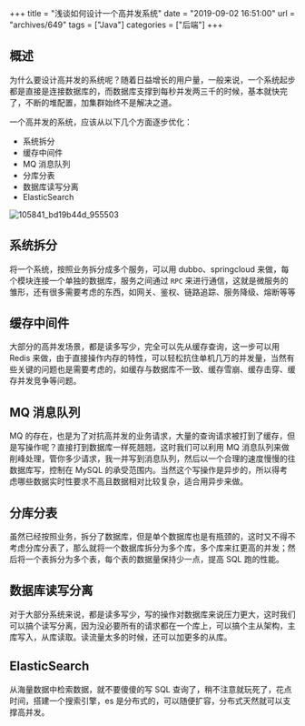 +++
title = "浅谈如何设计一个高并发系统"
date = "2019-09-02 16:51:00"
url = "archives/649"
tags = ["Java"]
categories = ["后端"]
+++

## 概述 ##

为什么要设计高并发的系统呢？随着日益增长的用户量，一般来说，一个系统起步都是直接是连接数据库的，而数据库支撑到每秒并发两三千的时候，基本就快完了，不断的堆配置，加集群始终不是解决之道。

一个高并发的系统，应该从以下几个方面逐步优化：

 *  系统拆分
 *  缓存中间件
 *  MQ 消息队列
 *  分库分表
 *  数据库读写分离
 *  ElasticSearch

![105841\_bd19b44d\_955503][105841_bd19b44d_955503]

## 系统拆分 ##

将一个系统，按照业务拆分成多个服务，可以用 dubbo、springcloud 来做，每个模块连接一个单独的数据库，服务之间通过 `RPC` 来进行通信，这就是微服务的雏形，还有很多需要考虑的东西，如网关、鉴权、链路追踪、服务降级、熔断等等

## 缓存中间件 ##

大部分的高并发场景，都是读多写少，完全可以先从缓存查询，这一步可以用 Redis 来做，由于直接操作内存的特性，可以轻松抗住单机几万的并发量，当然有些关键的问题也是需要考虑的，如缓存与数据库不一致、缓存雪崩、缓存击穿、缓存并发竞争等问题。

## MQ 消息队列 ##

MQ 的存在，也是为了对抗高并发的业务请求，大量的查询请求被打到了缓存，但是写操作呢？直接打到数据库一样死翘翘，这时我们可以利用 MQ 消息队列来做削峰处理，管你多少请求，我一并写到消息队列，然后以一个合理的速度慢慢的往数据库写，控制在 MySQL 的承受范围内。当然这个写操作是异步的，所以得考虑哪些数据实时性要求不高且数据相对比较复杂，适合用异步来做。

## 分库分表 ##

虽然已经按照业务，拆分了数据库，但是单个数据库也是有瓶颈的，这时又不得不考虑分库分表了，那么就将一个数据库拆分为多个库，多个库来扛更高的并发；然后将一个表拆分为多个表，每个表的数据量保持少一点，提高 SQL 跑的性能。

## 数据库读写分离 ##

对于大部分系统来说，都是读多写少，写的操作对数据库来说压力更大，这时我们可以搞个读写分离，因为没必要所有的请求都在一个库上，可以搞个主从架构，主库写入，从库读取。读流量太多的时候，还可以加更多的从库。

## ElasticSearch ##

从海量数据中检索数据，就不要傻傻的写 SQL 查询了，稍不注意就玩死了，花点时间，搭建一个搜索引擎，es 是分布式的，可以随便扩容，分布式天然就可以支撑高并发。


[105841_bd19b44d_955503]: https://wenzewoo-cdn.oss-cn-chengdu.aliyuncs.com/images/20190902/e445df02-4a6d-404d-a31e-ee2943c335ed.png?x-oss-process=image/auto-orient,1/interlace,1/quality,q_70/format,jpg